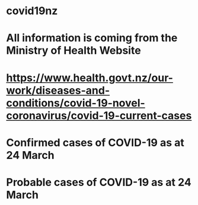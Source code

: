 # covid19nz
# All information is coming from the Ministry of Health Website
# https://www.health.govt.nz/our-work/diseases-and-conditions/covid-19-novel-coronavirus/covid-19-current-cases
# Confirmed cases of COVID-19 as at 24 March
# Probable cases of COVID-19 as at 24 March

